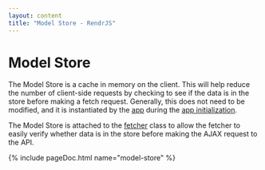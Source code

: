 ```yaml
---
layout: content
title: "Model Store - RendrJS"
---
```


# Model Store

The Model Store is a cache in memory on the client.  This will help reduce the number of client-side requests by checking to see if the data is in the store before making a fetch request.  Generally, this does not need to be modified, and it is instantiated by the [app](/app) during the [app initialization](/app#constructor).

The Model Store is attached to the [fetcher](/fetcher) class to allow the fetcher to easily verify whether data is in the store before making the AJAX request to the API.

{% include pageDoc.html name="model-store" %}
